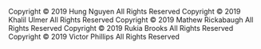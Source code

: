 Copyright © 2019 Hung Nguyen All Rights Reserved 
Copyright © 2019 Khalil Ulmer All Rights Reserved 
Copyright © 2019 Mathew Rickabaugh All Rights Reserved
Copyright © 2019 Rukia Brooks All Rights Reserved 
Copyright © 2019 Victor Phillips All Rights Reserved 
